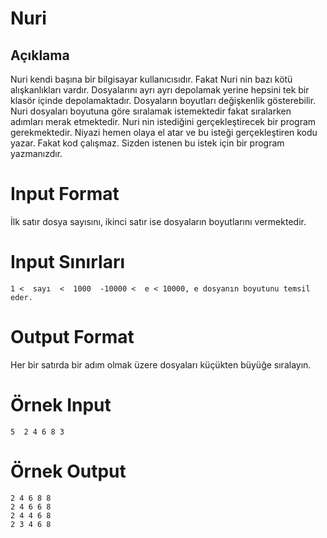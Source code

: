 # Nuri 
## Açıklama 
  Nuri kendi başına bir bilgisayar kullanıcısıdır. Fakat Nuri nin bazı kötü alışkanlıkları vardır. Dosyalarını ayrı ayrı depolamak yerine hepsini tek bir klasör içinde depolamaktadır. Dosyaların boyutları değişkenlik gösterebilir. Nuri dosyaları boyutuna göre sıralamak istemektedir fakat sıralarken adımları merak etmektedir. Nuri nin istediğini gerçekleştirecek bir program gerekmektedir. Niyazi hemen olaya el atar ve bu isteği gerçekleştiren kodu yazar. Fakat kod çalışmaz. Sizden istenen bu istek için bir program yazmanızdır. 

# Input Format 
  İlk satır dosya sayısını, ikinci satır ise dosyaların boyutlarını vermektedir. 

# Input Sınırları 
  `1 <  sayı  <  1000 
  -10000 <  e < 10000, e dosyanın boyutunu temsil eder.  `

# Output Format 
  Her bir satırda bir adım olmak üzere dosyaları küçükten büyüğe sıralayın. 

# Örnek Input 
  `5 
  2 4 6 8 3 `

# Örnek Output 
    2 4 6 8 8 
    2 4 6 6 8 
    2 4 4 6 8 
    2 3 4 6 8
